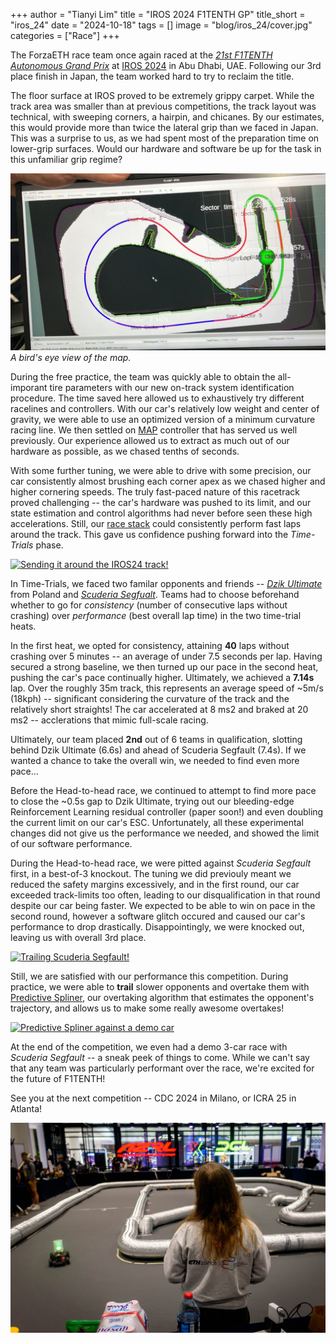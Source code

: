 +++
author = "Tianyi Lim"
title = "IROS 2024 F1TENTH GP"
title_short = "iros_24"
date = "2024-10-18"
tags = []
image = "blog/iros_24/cover.jpg"
categories = ["Race"]
+++

The ForzaETH race team once again raced at the [*21st F1TENTH Autonomous Grand Prix*](https://iros2024-race.f1tenth.org/) at [IROS 2024](https://iros2024-abudhabi.org/) in Abu Dhabi, UAE. Following our 3rd place finish in Japan, the team worked hard to try to reclaim the title.

The floor surface at IROS proved to be extremely grippy carpet. While the track area was smaller than at previous competitions, the track layout was technical, with sweeping corners, a hairpin, and chicanes. By our estimates, this would provide more than twice the lateral grip than we faced in Japan. This was a surprise to us, as we had spent most of the preparation time on lower-grip surfaces. Would our hardware and software be up for the task in this unfamiliar grip regime?

![Map](iros24-map.jpg)
*A bird's eye view of the map.*

During the free practice, the team was quickly able to obtain the all-imporant tire parameters with our new on-track system identification procedure. The time saved here allowed us to exhaustively try different racelines and controllers. With our car's relatively low weight and center of gravity, we were able to use an optimized version of a minimum curvature racing line. We then settled on [MAP](https://arxiv.org/abs/2209.04346) controller that has served us well previously. Our experience allowed us to extract as much out of our hardware as possible, as we chased tenths of seconds.

With some further tuning, we were able to drive with some precision, our car consistently almost brushing each corner apex as we chased higher and higher cornering speeds. The truly fast-paced nature of this racetrack proved challenging -- the car's hardware was pushed to its limit, and our state estimation and control algorithms had never before seen these high accelerations. Still, our [race stack](https://github.com/ForzaETH/race_stack) could consistently perform fast laps around the track. This gave us confidence pushing forward into the *Time-Trials* phase.

[![Sending it around the IROS24 track!](https://img.youtube.com/vi/G3gGeEaX5ks/maxresdefault.jpg)](https://www.youtube.com/watch?v=G3gGeEaX5ks)

In Time-Trials, we faced two familar opponents and friends -- [*Dzik Ultimate*](https://www.linkedin.com/in/lsztyber/) from Poland and [*Scuderia Segfualt*](https://www.tuwien.at/inf/f1tenth/). Teams had to choose beforehand whether to go for *consistency* (number of consecutive laps without crashing) over *performance* (best overall lap time) in the two time-trial heats.

In the first heat, we opted for consistency, attaining **40** laps without crashing over 5 minutes -- an average of under 7.5 seconds per lap. Having secured a strong baseline, we then turned up our pace in the second heat, pushing the car's pace continually higher. Ultimately, we achieved a **7.14s** lap. Over the roughly 35m track, this represents an average speed of ~5m/s (18kph) -- significant considering the curvature of the track and the relatively short straights! The car accelerated at 8 ms2 and braked at 20 ms2 -- acclerations that mimic full-scale racing.

Ultimately, our team placed **2nd** out of 6 teams in qualification, slotting behind Dzik Ultimate (6.6s) and ahead of Scuderia Segfault (7.4s). If we wanted a chance to take the overall win, we needed to find even more pace...

Before the Head-to-head race, we continued to attempt to find more pace to close the ~0.5s gap to Dzik Ultimate, trying out our bleeding-edge Reinforcement Learning residual controller (paper soon!) and even doubling the current limit on our car's ESC. Unfortunately, all these experimental changes did not give us the performance we needed, and showed the limit of our software performance.

During the Head-to-head race, we were pitted against *Scuderia Segfault* first, in a best-of-3 knockout. The tuning we did previouly meant we reduced the safety margins excessively, and in the first round, our car exceeded track-limits too often, leading to our disqualification in that round despite our car being faster. We expected to be able to win on pace in the second round, however a software glitch occured and caused our car's performance to drop drastically. Disappointingly, we were knocked out, leaving us with overall 3rd place.

[![Trailing Scuderia Segfault!](https://img.youtube.com/vi/pdfRBNpUTo0/maxresdefault.jpg)](https://www.youtube.com/watch?v=pdfRBNpUTo0)

Still, we are satisfied with our performance this competition. During practice, we were able to **trail** slower opponents and overtake them with [Predictive Spliner](https://github.com/ForzaETH/predictive-spliner), our overtaking algorithm that estimates the opponent's trajectory, and allows us to make some really awesome overtakes!

[![Predictive Spliner against a demo car](https://img.youtube.com/vi/zq-L64i11mM/maxresdefault.jpg)](https://www.youtube.com/watch?v=zq-L64i11mM)

At the end of the competition, we even had a demo 3-car race with *Scuderia Segfault* -- a sneak peek of things to come. While we can't say that any team was particularly performant over the race, we're excited for the future of F1TENTH!

See you at the next competition -- CDC 2024 in Milano, or ICRA 25 in Atlanta!

![Endpic](end-pic.jpg)